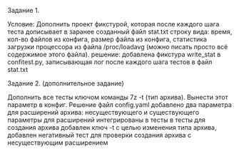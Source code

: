 Задание 1.

Условие:
Дополнить проект фикстурой, которая после каждого шага теста дописывает в заранее созданный файл stat.txt строку вида:
время, кол-во файлов из конфига, размер файла из конфига, статистика загрузки процессора из файла /proc/loadavg (можно писать просто всё содержимое этого файла).
решение:
добавлена фикстура write_stat в confitest.py, записывающая лог после каждого шага тестов в файл stat.txt

Задание 2. (дополнительное задание)

Дополнить все тесты ключом команды 7z -t (тип архива). Вынести этот параметр в конфиг.
Решение 
файл config.yaml добавлено два параметра для расширений архива: несуществующего и существующего параметры для расширений интегрированы в тесты 
в тесты для создания архива добавлен ключ -t с целью изменения типа архива, добавлен негативный тест для проверки создания архива с несуществующим расширением
